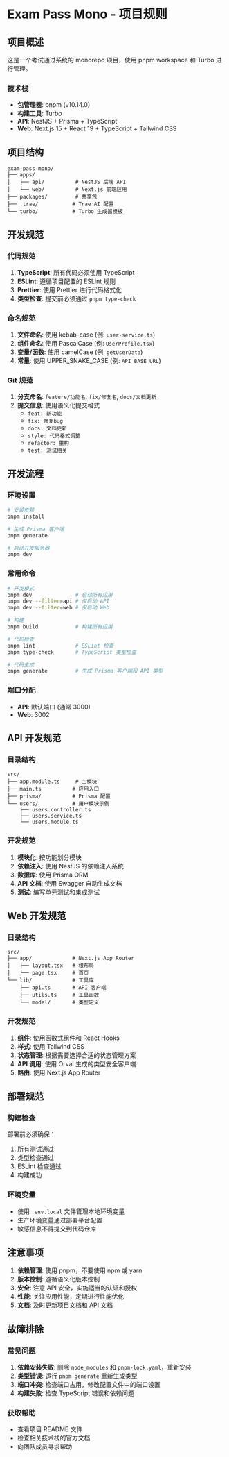 # Exam Pass Mono - 项目规则

## 项目概述

这是一个考试通过系统的 monorepo 项目，使用 pnpm workspace 和 Turbo 进行管理。

### 技术栈

- **包管理器**: pnpm (v10.14.0)
- **构建工具**: Turbo
- **API**: NestJS + Prisma + TypeScript
- **Web**: Next.js 15 + React 19 + TypeScript + Tailwind CSS

## 项目结构

```
exam-pass-mono/
├── apps/
│   ├── api/          # NestJS 后端 API
│   └── web/          # Next.js 前端应用
├── packages/         # 共享包
├── .trae/           # Trae AI 配置
└── turbo/           # Turbo 生成器模板
```

## 开发规范

### 代码规范

1. **TypeScript**: 所有代码必须使用 TypeScript
2. **ESLint**: 遵循项目配置的 ESLint 规则
3. **Prettier**: 使用 Prettier 进行代码格式化
4. **类型检查**: 提交前必须通过 `pnpm type-check`

### 命名规范

1. **文件命名**: 使用 kebab-case (例: `user-service.ts`)
2. **组件命名**: 使用 PascalCase (例: `UserProfile.tsx`)
3. **变量/函数**: 使用 camelCase (例: `getUserData`)
4. **常量**: 使用 UPPER_SNAKE_CASE (例: `API_BASE_URL`)

### Git 规范

1. **分支命名**: `feature/功能名`, `fix/修复名`, `docs/文档更新`
2. **提交信息**: 使用语义化提交格式
   - `feat: 新功能`
   - `fix: 修复bug`
   - `docs: 文档更新`
   - `style: 代码格式调整`
   - `refactor: 重构`
   - `test: 测试相关`

## 开发流程

### 环境设置

```bash
# 安装依赖
pnpm install

# 生成 Prisma 客户端
pnpm generate

# 启动开发服务器
pnpm dev
```

### 常用命令

```bash
# 开发模式
pnpm dev              # 启动所有应用
pnpm dev --filter=api # 仅启动 API
pnpm dev --filter=web # 仅启动 Web

# 构建
pnpm build            # 构建所有应用

# 代码检查
pnpm lint             # ESLint 检查
pnpm type-check       # TypeScript 类型检查

# 代码生成
pnpm generate         # 生成 Prisma 客户端和 API 类型
```

### 端口分配

- **API**: 默认端口 (通常 3000)
- **Web**: 3002

## API 开发规范

### 目录结构

```
src/
├── app.module.ts     # 主模块
├── main.ts          # 应用入口
├── prisma/          # Prisma 配置
└── users/           # 用户模块示例
    ├── users.controller.ts
    ├── users.service.ts
    └── users.module.ts
```

### 开发规范

1. **模块化**: 按功能划分模块
2. **依赖注入**: 使用 NestJS 的依赖注入系统
3. **数据库**: 使用 Prisma ORM
4. **API 文档**: 使用 Swagger 自动生成文档
5. **测试**: 编写单元测试和集成测试

## Web 开发规范

### 目录结构

```
src/
├── app/             # Next.js App Router
│   ├── layout.tsx   # 根布局
│   └── page.tsx     # 首页
└── lib/             # 工具库
    ├── api.ts       # API 客户端
    ├── utils.ts     # 工具函数
    └── model/       # 类型定义
```

### 开发规范

1. **组件**: 使用函数式组件和 React Hooks
2. **样式**: 使用 Tailwind CSS
3. **状态管理**: 根据需要选择合适的状态管理方案
4. **API 调用**: 使用 Orval 生成的类型安全客户端
5. **路由**: 使用 Next.js App Router

## 部署规范

### 构建检查

部署前必须确保：

1. 所有测试通过
2. 类型检查通过
3. ESLint 检查通过
4. 构建成功

### 环境变量

- 使用 `.env.local` 文件管理本地环境变量
- 生产环境变量通过部署平台配置
- 敏感信息不得提交到代码仓库

## 注意事项

1. **依赖管理**: 使用 pnpm，不要使用 npm 或 yarn
2. **版本控制**: 遵循语义化版本控制
3. **安全**: 注意 API 安全，实施适当的认证和授权
4. **性能**: 关注应用性能，定期进行性能优化
5. **文档**: 及时更新项目文档和 API 文档

## 故障排除

### 常见问题

1. **依赖安装失败**: 删除 `node_modules` 和 `pnpm-lock.yaml`，重新安装
2. **类型错误**: 运行 `pnpm generate` 重新生成类型
3. **端口冲突**: 检查端口占用，修改配置文件中的端口设置
4. **构建失败**: 检查 TypeScript 错误和依赖问题

### 获取帮助

- 查看项目 README 文件
- 检查相关技术栈的官方文档
- 向团队成员寻求帮助